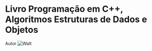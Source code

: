 # Livro Programação em C++, Algoritmos Estruturas de Dados e Objetos

Autor
![Walt](https://github.com/waltalgoritmicado)
